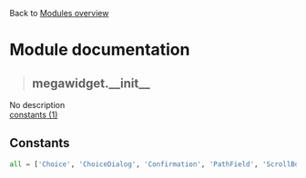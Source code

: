 Back to [Modules overview](https://github.com/pyrustic/megawidget/blob/master/docs/modules/README.md)
  
# Module documentation
>## megawidget.\_\_init\_\_
No description
<br>
[constants (1)](https://github.com/pyrustic/megawidget/blob/master/docs/modules/content/megawidget.__init__/constants.md)


## Constants
```python
all = ['Choice', 'ChoiceDialog', 'Confirmation', 'PathField', 'ScrollBox', 'Table', 'Toast', 'Tree']

```

